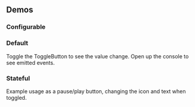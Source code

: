 <script setup>
import ConfigurableButton from '@/../component-demos/toggle-button/examples/ConfigurableButton.vue';
import IconButton from '@/../component-demos/toggle-button/examples/IconButton.vue';
import SingleButton from '@/../component-demos/toggle-button/examples/SingleButton.vue';

const controlsConfig = [
	{
		name: 'disabled',
		type: 'boolean'
	},
	{
		name: 'default',
		type: 'slot',
		default: 'Button text'
	}
];
</script>

## Demos

### Configurable

<cdx-demo-wrapper :controls-config="controlsConfig">
<template v-slot:demo="{ propValues, slotValues }">
<configurable-button v-bind="propValues">
{{ slotValues.default }}
</configurable-button>
</template>
</cdx-demo-wrapper>

### Default

Toggle the ToggleButton to see the value change. Open up the console to see emitted events.

<cdx-demo-wrapper>
<template v-slot:demo>
<single-button />
</template>

<template v-slot:code>

<<< @/../component-demos/toggle-button/examples/SingleButton.vue

</template>
</cdx-demo-wrapper>

### Stateful

Example usage as a pause/play button, changing the icon and text when toggled.

<cdx-demo-wrapper>
<template v-slot:demo>
<icon-button />
</template>

<template v-slot:code>

<<< @/../component-demos/toggle-button/examples/IconButton.vue

</template>
</cdx-demo-wrapper>

<style scoped>
.vp-wrapper :deep( p ) {
	margin: 0 0 16px 0;
	font-weight: bold;
}
</style>